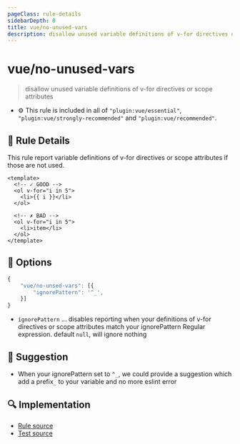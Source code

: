 ```yaml
---
pageClass: rule-details
sidebarDepth: 0
title: vue/no-unused-vars
description: disallow unused variable definitions of v-for directives or scope attributes
---
```

# vue/no-unused-vars
> disallow unused variable definitions of v-for directives or scope attributes

- :gear: This rule is included in all of `"plugin:vue/essential"`, `"plugin:vue/strongly-recommended"` and `"plugin:vue/recommended"`.

## :book: Rule Details

This rule report variable definitions of v-for directives or scope attributes if those are not used.

<eslint-code-block :rules="{'vue/no-unused-vars': ['error']}">

```vue
<template>
  <!-- ✓ GOOD -->
  <ol v-for="i in 5">
    <li>{{ i }}</li>
  </ol>

  <!-- ✗ BAD -->
  <ol v-for="i in 5">
    <li>item</li>
  </ol>
</template>
```

</eslint-code-block>

## :wrench: Options

```js
{
    "vue/no-unsed-vars": [{
        "ignorePattern": '^_',
    }]
}
```
- `ignorePattern` ... disables reporting when your definitions of v-for directives or scope attributes match your ignorePattern Regular expression. default `null`, will ignore nothing
## :rocket: Suggestion
- When your ignorePattern set to `^_`, we could provide a suggestion which add a prefix`_` to your variable and no more eslint error
## :mag: Implementation

- [Rule source](https://github.com/vuejs/eslint-plugin-vue/blob/master/lib/rules/no-unused-vars.js)
- [Test source](https://github.com/vuejs/eslint-plugin-vue/blob/master/tests/lib/rules/no-unused-vars.js)
